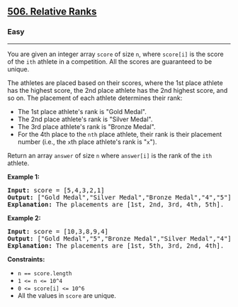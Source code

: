 <h2><a href="https://leetcode.com/problems/relative-ranks">506. Relative Ranks</a></h2>
<h3>Easy</h3>
<hr>
<p>You are given an integer array <code>score</code> of size <code>n</code>, where <code>score[i]</code> is the score of the <code>ith</code> athlete in a competition. All the scores are guaranteed to be unique.</p>
<p>The athletes are placed based on their scores, where the 1st place athlete has the highest score, the 2nd place athlete has the 2nd highest score, and so on. The placement of each athlete determines their rank:</p>
<ul>
<li>The 1st place athlete's rank is "Gold Medal".</li>
<li>The 2nd place athlete's rank is "Silver Medal".</li>
<li>The 3rd place athlete's rank is "Bronze Medal".</li>
<li>For the 4th place to the <code>nth</code> place athlete, their rank is their placement number (i.e., the <code>x</code>th place athlete's rank is "<code>x</code>").</li>
</ul>
<p>Return an array <code>answer</code> of size <code>n</code> where <code>answer[i]</code> is the rank of the <code>ith</code> athlete.</p>
<p><strong>Example 1:</strong></p>
<pre>
<strong>Input:</strong> score = [5,4,3,2,1]
<strong>Output:</strong> ["Gold Medal","Silver Medal","Bronze Medal","4","5"]
<strong>Explanation:</strong> The placements are [1st, 2nd, 3rd, 4th, 5th].
</pre>
<p><strong>Example 2:</strong></p>
<pre>
<strong>Input:</strong> score = [10,3,8,9,4]
<strong>Output:</strong> ["Gold Medal","5","Bronze Medal","Silver Medal","4"]
<strong>Explanation:</strong> The placements are [1st, 5th, 3rd, 2nd, 4th].
</pre>
<p><strong>Constraints:</strong></p>
<ul>
<li><code>n == score.length</code></li>
<li><code>1 <= n <= 10^4</code></li>
<li><code>0 <= score[i] <= 10^6</code></li>
<li>All the values in <code>score</code> are unique.</li>
</ul>
